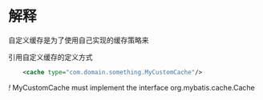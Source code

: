 # 解释

自定义缓存是为了使用自己实现的缓存策略来

引用自定义缓存的定义方式

```xml
    <cache type="com.domain.something.MyCustomCache"/>
```

*!* MyCustomCache must implement the interface org.mybatis.cache.Cache

